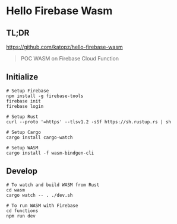 # Hello Firebase Wasm

## TL;DR

https://github.com/katopz/hello-firebase-wasm

> POC WASM on Firebase Cloud Function

## Initialize

```shell
# Setup Firebase
npm install -g firebase-tools
firebase init
firebase login

# Setup Rust
curl --proto '=https' --tlsv1.2 -sSf https://sh.rustup.rs | sh

# Setup Cargo
cargo install cargo-watch

# Setup WASM
cargo install -f wasm-bindgen-cli
```

## Develop

```shell
# To watch and build WASM from Rust
cd wasm
cargo watch -- . ./dev.sh

# To run WASM with Firebase
cd functions
npm run dev
```

